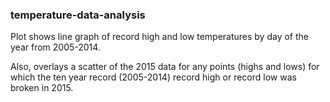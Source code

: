### temperature-data-analysis

Plot shows line graph of record high and low temperatures by day of the year from 2005-2014.

Also, overlays a scatter of the 2015 data for any points (highs and lows) for which the ten year record (2005-2014) record high or record low was broken in 2015.


